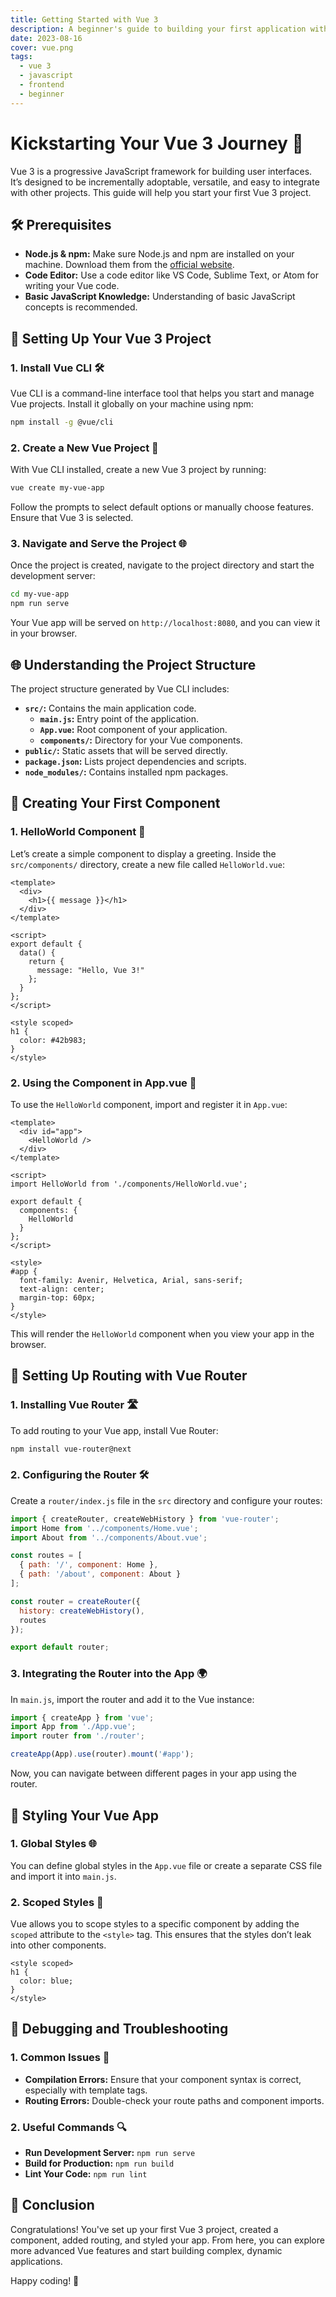 ```yaml
---
title: Getting Started with Vue 3
description: A beginner's guide to building your first application with Vue 3.
date: 2023-08-16
cover: vue.png
tags:
  - vue 3
  - javascript
  - frontend
  - beginner
---
```


# Kickstarting Your Vue 3 Journey 🚀

Vue 3 is a progressive JavaScript framework for building user interfaces. It’s designed to be incrementally adoptable, versatile, and easy to integrate with other projects. This guide will help you start your first Vue 3 project.

## 🛠️ Prerequisites

* **Node.js & npm:** Make sure Node.js and npm are installed on your machine. Download them from the [official website](https://nodejs.org/).
* **Code Editor:** Use a code editor like VS Code, Sublime Text, or Atom for writing your Vue code.
* **Basic JavaScript Knowledge:** Understanding of basic JavaScript concepts is recommended.

## 🌱 Setting Up Your Vue 3 Project

### 1. Install Vue CLI 🛠️

Vue CLI is a command-line interface tool that helps you start and manage Vue projects. Install it globally on your machine using npm:

```bash
npm install -g @vue/cli
```

### 2. Create a New Vue Project 📁

With Vue CLI installed, create a new Vue 3 project by running:

```bash
vue create my-vue-app
```

Follow the prompts to select default options or manually choose features. Ensure that Vue 3 is selected.

### 3. Navigate and Serve the Project 🌐

Once the project is created, navigate to the project directory and start the development server:

```bash
cd my-vue-app
npm run serve
```

Your Vue app will be served on `http://localhost:8080`, and you can view it in your browser.

## 🌐 Understanding the Project Structure

The project structure generated by Vue CLI includes:

* **`src/`:** Contains the main application code.
  * **`main.js`:** Entry point of the application.
  * **`App.vue`:** Root component of your application.
  * **`components/`:** Directory for your Vue components.
* **`public/`:** Static assets that will be served directly.
* **`package.json`:** Lists project dependencies and scripts.
* **`node_modules/`:** Contains installed npm packages.

## 🔄 Creating Your First Component

### 1. HelloWorld Component 📜

Let’s create a simple component to display a greeting. Inside the `src/components/` directory, create a new file called `HelloWorld.vue`:

```vue
<template>
  <div>
    <h1>{{ message }}</h1>
  </div>
</template>

<script>
export default {
  data() {
    return {
      message: "Hello, Vue 3!"
    };
  }
};
</script>

<style scoped>
h1 {
  color: #42b983;
}
</style>
```

### 2. Using the Component in App.vue 🧩

To use the `HelloWorld` component, import and register it in `App.vue`:

```vue
<template>
  <div id="app">
    <HelloWorld />
  </div>
</template>

<script>
import HelloWorld from './components/HelloWorld.vue';

export default {
  components: {
    HelloWorld
  }
};
</script>

<style>
#app {
  font-family: Avenir, Helvetica, Arial, sans-serif;
  text-align: center;
  margin-top: 60px;
}
</style>
```

This will render the `HelloWorld` component when you view your app in the browser.

## 🔧 Setting Up Routing with Vue Router

### 1. Installing Vue Router 🛣️

To add routing to your Vue app, install Vue Router:

```bash
npm install vue-router@next
```

### 2. Configuring the Router 🛠️

Create a `router/index.js` file in the `src` directory and configure your routes:

```javascript
import { createRouter, createWebHistory } from 'vue-router';
import Home from '../components/Home.vue';
import About from '../components/About.vue';

const routes = [
  { path: '/', component: Home },
  { path: '/about', component: About }
];

const router = createRouter({
  history: createWebHistory(),
  routes
});

export default router;
```

### 3. Integrating the Router into the App 🌍

In `main.js`, import the router and add it to the Vue instance:

```javascript
import { createApp } from 'vue';
import App from './App.vue';
import router from './router';

createApp(App).use(router).mount('#app');
```

Now, you can navigate between different pages in your app using the router.

## 🎨 Styling Your Vue App

### 1. Global Styles 🌐

You can define global styles in the `App.vue` file or create a separate CSS file and import it into `main.js`.

### 2. Scoped Styles 🎨

Vue allows you to scope styles to a specific component by adding the `scoped` attribute to the `<style>` tag. This ensures that the styles don’t leak into other components.

```vue
<style scoped>
h1 {
  color: blue;
}
</style>
```

## 🔧 Debugging and Troubleshooting

### 1. Common Issues 🚨

* **Compilation Errors:** Ensure that your component syntax is correct, especially with template tags.
* **Routing Errors:** Double-check your route paths and component imports.

### 2. Useful Commands 🔍

* **Run Development Server:** `npm run serve`
* **Build for Production:** `npm run build`
* **Lint Your Code:** `npm run lint`

## 🎉 Conclusion

Congratulations! You've set up your first Vue 3 project, created a component, added routing, and styled your app. From here, you can explore more advanced Vue features and start building complex, dynamic applications.

Happy coding! 🚀
